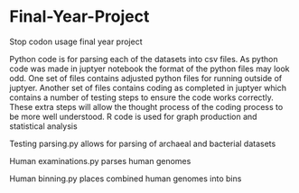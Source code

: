 # Final-Year-Project
Stop codon usage final year project

Python code is for parsing each of the datasets into csv files.
As python code was made in juptyer notebook the format of the python files may look odd. 
One set of files contains adjusted python files for running outside of juptyer.
Another set of files contains coding as completed in juptyer which contains a number of testing steps to ensure the code works correctly.
These extra steps will allow the thought process of the coding process to be more well understood.
R code is used for graph production and statistical analysis

Testing parsing.py allows for parsing of archaeal and bacterial datasets

Human examinations.py parses human genomes

Human binning.py places combined human genomes into bins
